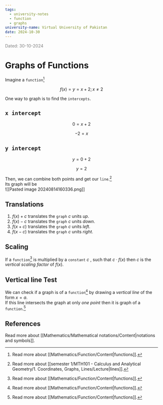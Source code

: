 ```yaml
---
tags:
  - university-notes
  - function
  - graphs
university-name: Virtual University of Pakistan
date: 2024-10-30
---
```


<span style="color: gray;">Dated: 30-10-2024</span>

# Graphs of Functions

Imagine a `function`[^1]  

$$f(x) = y = x + 2; x\ne 2$$

One way to graph is to find the `intercepts`.

## `x intercept`

$$0 = x + 2$$

$$-2 = x$$

## `y intercept`

$$y = 0 + 2$$

$$y = 2$$

Then, we can combine both points and get our `line`.[^2]  
Its graph will be  
![[Pasted image 20240814160336.png]]

## Translations

1. $f(x) + c$ translates the `graph` $c$ units _up_.
2. $f(x) - c$ translates the `graph` $c$ units _down_.
3. $f(x + c)$ translates the `graph` $c$ units _left_.
4. $f(x - c)$ translates the `graph` $c$ units _right_.

## Scaling

If a `function`[^1] is multiplied by a `constant` $c$ , such that $c \cdot f(x)$ then $c$ is the _vertical scaling factor_ of $f(x)$.

## Vertical line Test

We can check if a graph is of a `function`[^1] by drawing a _vertical line_ of the form $x = a$.  
If this line intersects the graph at only _one point_ then it is graph of a `function`.[^1]

## References

Read more about [[Mathematics/Mathematical notations/Content|notations and symbols]].

[^1]: Read more about [[Mathematics/Function/Content|functions]].
[^2]: Read more about [[semester 1/MTH101 - Calculus and Analytical Geometry/1. Coordinates, Graphs, Lines/Lecture|lines]].